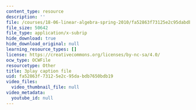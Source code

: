 ```yaml
---
content_type: resource
description: ''
file: /courses/18-06-linear-algebra-spring-2010/fa52863f73125e2c95dabdb7650bdb19_TSdXJw83kyA.vtt
file_size: 50642
file_type: application/x-subrip
hide_download: true
hide_download_original: null
learning_resource_types: []
license: https://creativecommons.org/licenses/by-nc-sa/4.0/
ocw_type: OCWFile
resourcetype: Other
title: 3play caption file
uid: fa52863f-7312-5e2c-95da-bdb7650bdb19
video_files:
  video_thumbnail_file: null
video_metadata:
  youtube_id: null
---
```

